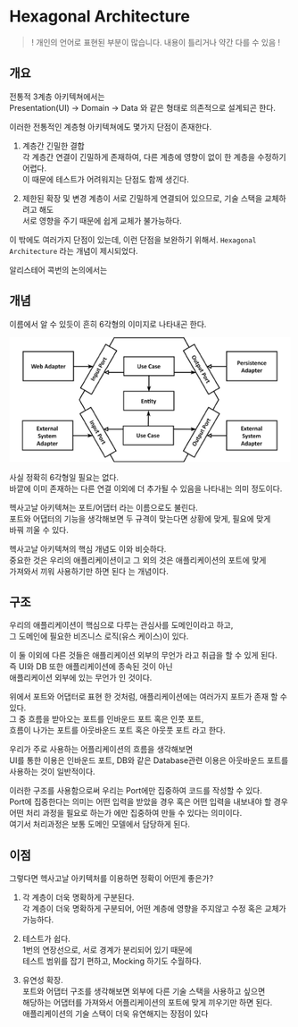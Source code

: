 # Hexagonal Architecture

> ! 개인의 언어로 표현된 부분이 많습니다. 내용이 틀리거나 약간 다를 수 있음 !

## 개요

전통적 3계층 아키텍쳐에서는  
Presentation(UI) -> Domain -> Data 와 같은 형태로 의존적으로 설계되곤 한다.

이러한 전통적인 계층형 아키텍쳐에도 몇가지 단점이 존재한다.

1. 계층간 긴밀한 결합  
   각 계층간 연결이 긴밀하게 존재하여, 다른 계층에 영향이 없이 한 계층을 수정하기 어렵다.  
   이 때문에 테스트가 어려워지는 단점도 함께 생긴다.

2. 제한된 확장 및 변경
   계층이 서로 긴밀하게 연결되어 있으므로, 기술 스택을 교체하려고 해도  
   서로 영향을 주기 때문에 쉽게 교체가 불가능하다.

이 밖에도 여러가지 단점이 있는데, 이런 단점을 보완하기 위해서.
`Hexagonal Architecture` 라는 개념이 제시되었다.

알리스테어 콕번의 논의에서는

## 개념

이름에서 알 수 있듯이 흔히 6각형의 이미지로 나타내곤 한다.

![hexagonal Architecture](/devRoad/week9/img/hexa.png)

사실 정확히 6각형일 필요는 없다.  
바깥에 이미 존재하는 다른 연결 이외에 더 추가될 수 있음을 나타내는 의미 정도이다.

헥사고날 아키텍쳐는 포트/어댑터 라는 이름으로도 불린다.  
포트와 어댑터의 기능을 생각해보면 두 규격이 맞는다면 상황에 맞게, 필요에 맞게  
바꿔 끼울 수 있다.

헥사고날 아키텍쳐의 핵심 개념도 이와 비슷하다.  
중요한 것은 우리의 애플리케이션이고 그 외의 것은 애플리케이션의 포트에 맞게  
가져와서 끼워 사용하기만 하면 된다 는 개념이다.

## 구조

우리의 애플리케이션이 핵심으로 다루는 관심사를 도메인이라고 하고,  
그 도메인에 필요한 비즈니스 로직(유스 케이스)이 있다.

이 둘 이외에 다른 것들은 애플리케이션 외부의 무언가 라고 취급을 할 수 있게 된다.  
즉 UI와 DB 또한 애플리케이션에 종속된 것이 아닌  
애플리케이션 외부에 있는 무언가 인 것이다.

위에서 포트와 어댑터로 표현 한 것처럼, 애플리케이션에는 여러가지 포트가 존재 할 수있다.  
그 중 흐름을 받아오는 포트를 인바운드 포트 혹은 인풋 포트,  
흐름이 나가는 포트를 아웃바운드 포트 혹은 아웃풋 포트 라고 한다.

우리가 주로 사용하는 어플리케이션의 흐름을 생각해보면  
UI를 통한 이용은 인바운드 포트, DB와 같은 Database관련 이용은 아웃바운드 포트를 사용하는 것이 일반적이다.

이러한 구조를 사용함으로써 우리는 Port에만 집중하여 코드를 작성할 수 있다.  
Port에 집중한다는 의미는 어떤 입력을 받았을 경우 혹은 어떤 입력을 내보내야 할 경우  
어떤 처리 과정을 필요로 하는가 에만 집중하여 만들 수 있다는 의미이다.  
여기서 처리과정은 보통 도메인 모델에서 담당하게 된다.

## 이점

그렇다면 헥사고날 아키텍처를 이용하면 정확이 어떤게 좋은가?

1. 각 계층이 더욱 명확하게 구분된다.  
   각 계층이 더욱 명확하게 구분되어, 어떤 계층에 영향을 주지않고 수정 혹은 교체가 가능하다.

2. 테스트가 쉽다.  
   1번의 연장선으로, 서로 경계가 분리되어 있기 때문에  
   테스트 범위를 잡기 편하고, Mocking 하기도 수월하다.

3. 유연성 확장.  
   포트와 어댑터 구조를 생각해보면 외부에 다른 기술 스택을 사용하고 싶으면  
   해당하는 어댑터를 가져와서 어플리케이션의 포트에 맞게 끼우기만 하면 된다.  
   애플리케이션의 기술 스택이 더욱 유연해지는 장점이 있다
